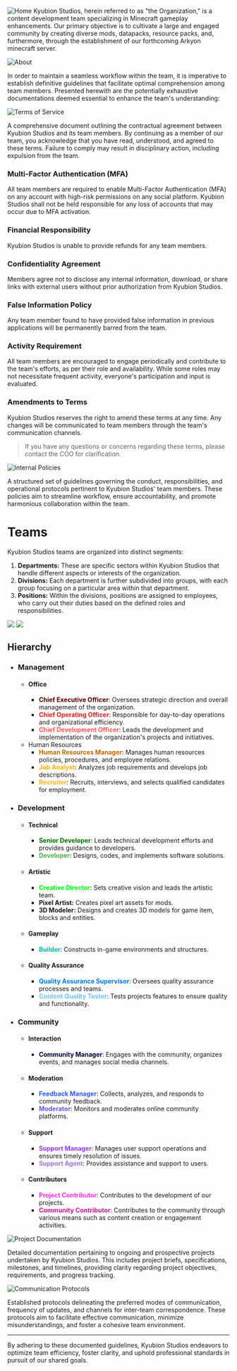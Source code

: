 <head>
  <link rel="stylesheet" href="styles.css"/>
  <link rel="shortcut icon" type="image/x-icon" href="/logo.png">
</head>

![Home](ks-main-banner.png)
Kyubion Studios, herein referred to as "the Organization," is a content development team specializing in Minecraft gameplay enhancements. Our primary objective is to cultivate a large and engaged community by creating diverse mods, datapacks, resource packs, and, furthermore, through the establishment of our forthcoming Arkyon minecraft server.

![About](abt-banner.png)

In order to maintain a seamless workflow within the team, it is imperative to establish definitive guidelines that facilitate optimal comprehension among team members. Presented herewith are the potentially exhaustive documentations deemed essential to enhance the team's understanding:

![Terms of Service](tct-banner.png)

A comprehensive document outlining the contractual agreement between Kyubion Studios and its team members. By continuing as a member of our team, you acknowledge that you have read, understood, and agreed to these terms. Failure to comply may result in disciplinary action, including expulsion from the team.

### Multi-Factor Authentication (MFA)

All team members are required to enable Multi-Factor Authentication (MFA) on any account with high-risk permissions on any social platform. Kyubion Studios shall not be held responsible for any loss of accounts that may occur due to MFA activation.

### Financial Responsibility

Kyubion Studios is unable to provide refunds for any team members.

### Confidentiality Agreement

Members agree not to disclose any internal information, download, or share links with external users without prior authorization from Kyubion Studios.

### False Information Policy

Any team member found to have provided false information in previous applications will be permanently barred from the team.

### Activity Requirement

All team members are encouraged to engage periodically and contribute to the team's efforts, as per their role and availability. While some roles may not necessitate frequent activity, everyone's participation and input is evaluated.

### Amendments to Terms

Kyubion Studios reserves the right to amend these terms at any time. Any changes will be communicated to team members through the team's communication channels.

> If you have any questions or concerns regarding these terms, please contact the COO for clarification.

![Internal Policies](ipp-banner.png)

A structured set of guidelines governing the conduct, responsibilities, and operational protocols pertinent to Kyubion Studios' team members. These policies aim to streamline workflow, ensure accountability, and promote harmonious collaboration within the team.

# Teams

Kyubion Studios teams are organized into distinct segments:

1. **Departments:** These are specific sectors within Kyubion Studios that handle different aspects or interests of the organization.
2. **Divisions:** Each department is further subdivided into groups, with each group focusing on a particular area within that department.
3. **Positions:** Within the divisions, positions are assigned to employees, who carry out their duties based on the defined roles and responsibilities.

![](brief_layers_sketch2.png)
<img id="aloalo" src="brief_layers_sketch.png">

## Hierarchy

- ### Management

  - #### Office
    - <strong style="color:#580000">Chief Executive Officer</strong>: Oversees strategic direction and overall management of the organization.
    - <strong style="color:#d82323">Chief Operating Officer</strong>: Responsible for day-to-day operations and organizational efficiency.
    - <strong style="color:#ff5959">Chief Development Officer</strong>: Leads the development and implementation of the organization's projects and initiatives.
  - Human Resources
    - <strong style="color:#bd6b00">Human Resources Manager</strong>: Manages human resources policies, procedures, and employee relations.
    - <strong style="color:#ffaf00">Job Analyst</strong>: Analyzes job requirements and develops job descriptions.
    - <strong style="color:#ffb320">Recruiter</strong>: Recruits, interviews, and selects qualified candidates for employment.

- ### Development

  - #### Technical
    - <strong style="color:#006d00">Senior Developer</strong>: Leads technical development efforts and provides guidance to developers.
    - <strong style="color:#4bb34b">Developer</strong>: Designs, codes, and implements software solutions.
  - #### Artistic
    - <strong style="color:#00ff0b">Creative Director</strong>: Sets creative vision and leads the artistic team.
    - **Pixel Artist:** Creates pixel art assets for mods.
    - **3D Modeler:** Designs and creates 3D models for game item, blocks and entities.
  - #### Gameplay
    - <strong style="color:#00bba7">Builder</strong>: Constructs in-game environments and structures.
  - #### Quality Assurance
    - <strong style="color:#007ae2">Quality Assurance Supervisor</strong>: Oversees quality assurance processes and teams.
    - <strong style="color:#68c6ff">Content Quality Tester</strong>: Tests projects features to ensure quality and functionality.

- ### Community
  - #### Interaction
    - <strong style="color:#00053b">Community Manager</strong>: Engages with the community, organizes events, and manages social media channels.
  - #### Moderation
    - <strong style="color:#2d5aff">Feedback Manager</strong>: Collects, analyzes, and responds to community feedback.
    - <strong style="color:#5e5edb">Moderator</strong>: Monitors and moderates online community platforms.
  - #### Support
    - <strong style="color:#9938ff">Support Manager</strong>: Manages user support operations and ensures timely resolution of issues.
    - <strong style="color:#9d77d3">Support Agent</strong>: Provides assistance and support to users.
  - #### Contributors
    - <strong style="color:#ff30e4">Project Contributor</strong>: Contributes to the development of our projects.
    - <strong style="color:#ca1697"> Community Contributor</strong>: Contributes to the community through various means such as content creation or engagement activities.

![Project Documentation](pdoc-banner.png)

Detailed documentation pertaining to ongoing and prospective projects undertaken by Kyubion Studios. This includes project briefs, specifications, milestones, and timelines, providing clarity regarding project objectives, requirements, and progress tracking.

![Communication Protocols](cp-banner.png)

Established protocols delineating the preferred modes of communication, frequency of updates, and channels for inter-team correspondence. These protocols aim to facilitate effective communication, minimize misunderstandings, and foster a cohesive team environment.

---
By adhering to these documented guidelines, Kyubion Studios endeavors to optimize team efficiency, foster clarity, and uphold professional standards in pursuit of our shared goals.